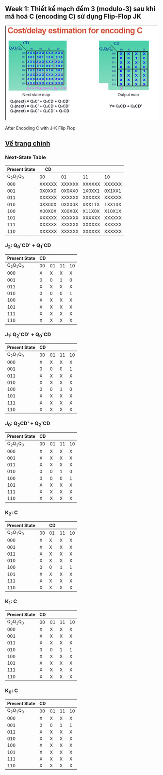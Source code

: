## **Week 1**: Thiết kế **mạch đếm 3 (modulo-3)** sau khi **mã hoá C (encoding C)** sử dụng **Flip-Flop JK**

![W1_1](image/../../../image/w1_1.png)

After Encoding C with J-K Flip Flop	
## [Về trang chính](/readme.md)
### Next-State Table			

|Present State|CD||||
|---|---|---|---|---|
|Q<sub>2</sub>Q<sub>1</sub>Q<sub>0</sub>|00|01|11|10|
|000|XXXXXX|XXXXXX|XXXXXX|XXXXXX|
|001|0X0XX0|0X0XX0|1X0XX1|0X1XX1|
|011|XXXXXX|XXXXXX|XXXXXX|XXXXXX|
|010|0XX00X|0XX00X|0XX11X|1XX10X|
|100|X00X0X|X00X0X|X11X0X|X10X1X|
|101|XXXXXX|XXXXXX|XXXXXX|XXXXXX|
|111|XXXXXX|XXXXXX|XXXXXX|XXXXXX|
|110|XXXXXX|XXXXXX|XXXXXX|XXXXXX|

### J<sub>2</sub>: Q<sub>0</sub>'CD' + Q<sub>1</sub>'CD					
| Present State |CD||||
| ------------- | --- | -- |--|--|
| Q<sub>2</sub>Q<sub>1</sub>Q<sub>0</sub> | 00  | 01 | 11 | 10 |
| 000 | X  | X  | X  | X |
| 001    | 0   | 0  | 1  | 0  |
| 011    | X   | X  | X  | X  |
| 010    | 0   | 0  | 0  | 1  |
| 100    | X   | X  | X  | X  |
| 101    | X   | X  | X  | X  |
| 111    | X   | X  | X  | X  |
| 110    | X   | X  | X  | X  |

### J<sub>1</sub>: Q<sub>2</sub>'CD' + Q<sub>0</sub>'CD					
| Present State |CD||||
| ------------- | --- | -- |--|--|
| Q<sub>2</sub>Q<sub>1</sub>Q<sub>0</sub> | 00  | 01 | 11 | 10 |
|    000 | X  | X  | X  | X |
| 001    | 0   | 0  | 0  | 1  |
| 011    | X   | X  | X  | X  |
| 010    | X   | X  | X  | X  |
| 100    | 0   | 0  | 1  | 0  |
| 101    | X   | X  | X  | X  |
| 111    | X   | X  | X  | X  |
| 110    | X   | X  | X  | X  |

### J<sub>0</sub>: Q<sub>2</sub>CD' + Q<sub>2</sub>'CD					

| Present State |CD||||
| ------------- | --- | -- |--|--|
| Q<sub>2</sub>Q<sub>1</sub>Q<sub>0</sub>| 00  | 01 | 11 | 10 |
| 000           | X  | X | X | X |
| 001           | X   | X  | X | X |
| 011           | X   | X  | X | X |
| 010           | 0   | 0  | 1 | 0 |
| 100           | 0   | 0  | 0 | 1 |
| 101           | X   | X  | X | X |
| 111           | X   | X  | X | X |
| 110           | X   | X  | X | X |

### K<sub>2</sub>: C 					
| Present State |     | CD |    |    |
| ------------- | --- | -- | -- | -- |
| Q<sub>2</sub>Q<sub>1</sub>Q<sub>0</sub>| 00  | 01 | 11 | 10 |
| 000 | X  | X  | X  | X |
| 001           | X   | X  | X  | X  |
| 011           | X   | X  | X  | X  |
| 010           | X   | X  | X  | X  |
| 100           | 0   | 0  | 1  | 1  |
| 101           | X   | X  | X  | X  |
| 111           | X   | X  | X  | X  |
| 110           | X   | X  | X  | X  |
### K<sub>1</sub>: C
| Present State |CD||||
| ------------- | --- | -- |--|--|
| Q<sub>2</sub>Q<sub>1</sub>Q<sub>0</sub> | 00  | 01 | 11 | 10 |
| 000 | X  | X  | X  | X |
| 001    | X   | X  | X  | X  |
| 011    | X   | X  | X  | X  |
| 010    | 0   | 0  | 1  | 1  |
| 100    | X   | X  | X  | X  |
| 101    | X   | X  | X  | X  |
| 111    | X   | X  | X  | X  |
| 110    | X   | X  | X  | X  |


### K<sub>0</sub>: C
| Present State |CD||||
| ------------- | --- | -- |--|--|
| Q<sub>2</sub>Q<sub>1</sub>Q<sub>0</sub> | 00  | 01 | 11 | 10 |
| 000 | X  | X  | X  | X |
| 001    | 0   | 0  | 1  | 1  |
| 011    | X   | X  | X  | X  |
| 010    | X   | X  | X  | X  |
| 100    | X   | X  | X  | X  |
| 101    | X   | X  | X  | X  |
| 111    | X   | X  | X  | X  |
| 110    | X   | X  | X  | X  |

